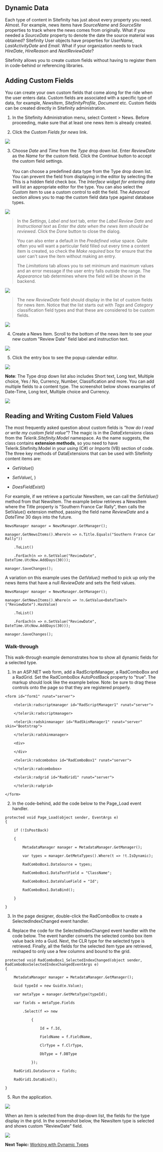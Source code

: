 Dynamic Data
------------

Each type of content in Sitefinity has just about every property you
need. Almost. For example, news items have *SourceName* and *SourceSite*
properties to track where the news comes from originally. What if you
needed a *SourceDate* property to denote the date the source material
was obtained? Sitefinity User objects have properties for *UserName*,
*LastActivityDate* and *Email*. What if your organization needs to track
*HireDate*, *HireReason* and *NextReviewDate*?

Sitefinity allows you to create custom fields without having to register
them in code-behind or referencing libraries.

Adding Custom Fields
--------------------

You can create your own custom fields that come along for the ride when
the user enters data. Custom fields are associated with a specific type
of data, for example, *NewsItem*, *SitefinityProfile*, *Document* etc.
Custom fields can be created directly in Sitefinity administration.

1.  In the Sitefinity Administration menu, select Content \> News.
    Before proceeding, make sure that at least one news item is already
    created.

2.  Click the *Custom Fields for news* link.

![](../media/image39.png)

3.  Choose *Date* and *Time* from the *Type* drop down list. Enter
    *ReviewDate* as the *Name* for the custom field. Click the
    *Continue* button to accept the custom field settings.\
    \
    You can choose a predefined data type from the Type drop down list.
    You can prevent the field from displaying in the editor by selecting
    the This is a hidden field check box. The *Interface widget for
    entering data* will list an appropriate editor for the type. You can
    also select the *Custom* item to use a custom control to edit the
    field. The *Advanced* section allows you to map the custom field
    data type against database types.

![](../media/image40.png)

> In the *Settings, Label and text* tab, enter the *Label* *Review Date*
> and *Instructional text* as *Enter the date when the news item should
> be reviewed*. Click the *Done* button to close the dialog.
>
> You can also enter a default in the *Predefined value* space. Quite
> often you will want a particular field filled out every time a content
> item is created, so check the *Make required* box for ensure that the
> user can\'t save the item without making an entry.
>
> The *Limitations* tab allows you to set minimum and maximum values and
> an error message if the user entry falls outside the range. The
> *Appearance* tab determines where the field will be shown in the
> backend.

![](../media/image41.png)

> The new *ReviewDate* field should display in the list of custom fields
> for news item. Notice that the list starts out with *Tags* and
> *Category* classification field types and that these are considered to
> be custom fields.
>
![](../media/image42.png)

4.  Create a News Item. Scroll to the bottom of the news item to see
    your new custom \"Review Date\" field label and instruction text.

![](../media/image43.png)

5.  Click the entry box to see the popup calendar editor.

![](../media/image44.png)

**Note**: The Type drop down list also includes Short text, Long text,
Multiple choice, Yes / No, Currency, Number, Classification and more. You can
add multiple fields to a content type. The screenshot below shows
examples of Date-Time, Long text, Multiple choice and Currency.

![](../media/image45.png)

Reading and Writing Custom Field Values
---------------------------------------

The most frequently asked question about custom fields is *\"how do I
read or write my custom field value\"*? The magic is in the
*DataExtensions* class from the *Telerik.Sitefinity.Model* namespace. As
the name suggests, the class contains **extension methods**, so you need to
have Telerik.Sitefinity.Model in your *using* (C\#) or *Imports* (VB)
section of code. The three key methods of DataExtensions that can be
used with Sitefinity content items are:

-   *GetValue*(<field name>)

-   *SetValue*(<field name>, <value>)

-   *DoesFieldExist*(<value>)

For example, if we retrieve a particular NewsItem, we can call the
*SetValue()* method from that NewsItem. The example below retrieves a
NewsItem where the Title property is \"Southern France Car Rally\", then
calls the SetValue() extension method, passing the field name
*ReviewDate* and a *DateTime* 30 days into the future.

```
NewsManager manager = NewsManager.GetManager();

manager.GetNewsItems().Where(n => n.Title.Equals("Southern France Car Rally"))

    .ToList()

    .ForEach(n => n.SetValue("ReviewDate", DateTime.UtcNow.AddDays(30)));

manager.SaveChanges();
```

A variation on this example uses the *GetValue()* method to pick up only
the news items that have a null *ReviewDate* and sets the field values.

```
NewsManager manager = NewsManager.GetManager();

manager.GetNewsItems().Where(n => !n.GetValue<DateTime?>("ReviewDate").HasValue)

    .ToList()

    .ForEach(n => n.SetValue("ReviewDate", DateTime.UtcNow.AddDays(30)));

manager.SaveChanges();
```

### Walk-through

This walk-through example demonstrates how to show all dynamic fields
for a selected type.

1.  In an ASP.NET web form, add a RadScriptManager, a RadComboBox and a
    RadGrid. Set the RadComboBox AutoPostBack property to \"true\". The
    markup should look like the example below. Note: be sure to drag
    these controls onto the page so that they are registered properly.

```
<form id="form1" runat="server">

    <telerik:radscriptmanager id="RadScriptManager1" runat="server">

    </telerik:radscriptmanager>

    <telerik:radskinmanager id="RadSkinManager1" runat="server" skin="Bootstrap">

    </telerik:radskinmanager>

    <div>

    </div>

    <telerik:radcombobox id="RadComboBox1" runat="server">

    </telerik:radcombobox>

    <telerik:radgrid id="RadGrid1" runat="server">

    </telerik:radgrid>

</form>
```

2.  In the code-behind, add the code below to the Page_Load event
    handler.

```
protected void Page_Load(object sender, EventArgs e)
{

    if (!IsPostBack)

    {

        MetadataManager manager = MetadataManager.GetManager();

        var types = manager.GetMetaTypes().Where(t => !t.IsDynamic);

        RadComboBox1.DataSource = types;

        RadComboBox1.DataTextField = "ClassName";

        RadComboBox1.DataValueField = "Id";

        RadComboBox1.DataBind();

    }

}
```

3.  In the page designer, double-click the RadComboBox to create a
    SelectedIndexChanged event handler.

4.  Replace the code for the SelectedIndexChanged event handler with the
    code below. The event handler converts the selected combo box item
    value back into a Guid. Next, the CLR type for the selected type is
    retrieved. Finally, all the fields for the selected item type are
    retrieved, reshaped to only use a few columns and bound to the grid.

```
protected void RadComboBox1_SelectedIndexChanged(object sender, RadComboBoxSelectedIndexChangedEventArgs e)
{

    MetadataManager manager = MetadataManager.GetManager();

    Guid typeId = new Guid(e.Value);

    var metaType = manager.GetMetaType(typeId);

    var fields = metaType.Fields

        .Select(f => new

            {

                Id = f.Id,

                FieldName = f.FieldName,

                ClrType = f.ClrType,

                DbType = f.DBType

            });

    RadGrid1.DataSource = fields;

    RadGrid1.DataBind();

}
```

5.  Run the application.

![](../media/image46.png)

When an item is selected from the drop-down list, the fields for the
type display in the grid. In the screenshot below, the NewsItem type is
selected and shows custom \"ReviewDate\" field.

![](../media/image47.png)

**Next Topic:**
[Working with Dynamic Types](../Dynamic%20Types/readme.md)